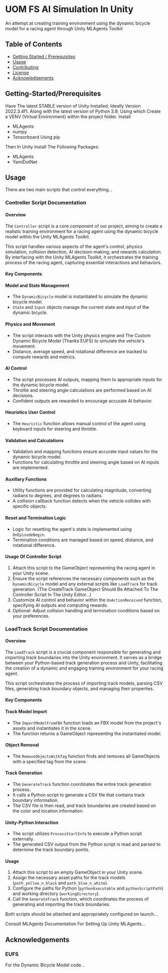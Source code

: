 
# UOM FS AI Simulation In Unity

An attempt at creating training environment using the dynamic bicycle model for a racing agent through Unity MLAgents Toolkit

## Table of Contents

- [Getting Started / Prerequisites](#getting-started/prerequisites) 
- [Usage](#usage)
- [Contributing](#contributing)
- [License](#license)
- [Acknowledgements](#acknowledgements)

## Getting-Started/Prerequisites

Have The latest STABLE version of Unity Installed; Ideally Version 2022.3.4f1. Along with the latest version of Python 3.8; Using which Create a VENV (Virtual Environment) within the project folder. Install 
- MLAgents
- numpy
- Tensorboard
Using pip

Then In Unity Install The Following Packages:
- MLAgents
- YamlDotNet



## Usage

There are two main scripts that control everything...
### Controller Script Documentation
#### Overview
The `Controller` script is a core component of our project, aiming to create a realistic training environment for a racing agent using the dynamic bicycle model within the Unity MLAgents Toolkit.

This script handles various aspects of the agent's control, physics simulation, collision detection, AI decision-making, and rewards calculation. By interfacing with the Unity MLAgents Toolkit, it orchestrates the training process of the racing agent, capturing essential interactions and behaviors.
#### Key Components
#### Model and State Management
- The `DynamicBicycle` model is instantiated to simulate the dynamic bicycle model.
- `State` and `Input` objects manage the current state and input of the dynamic bicycle.

#### Physics and Movement
- The script interacts with the Unity physics engine and The Custom Dynamic Bicycle Model (Thanks EUFS) to simulate the vehicle's movement.
- Distance, average speed, and rotational difference are tracked to compute rewards and metrics.

#### AI Control
- The script processes AI outputs, mapping them to appropriate inputs for the dynamic bicycle model.
- Throttle and steering angle calculations are performed based on AI decisions.
- Confident outputs are rewarded to encourage accurate AI behavior.

#### Heuristics User Control
- The `Heuristic` function allows manual control of the agent using keyboard inputs for steering and throttle.

#### Validation and Calculations
- Validation and mapping functions ensure accurate input values for the dynamic bicycle model.
- Functions for calculating throttle and steering angle based on AI inputs are implemented.

#### Auxillary Functions
- Utility functions are provided for calculating magnitude, converting radians to degrees, and degrees to radians.
- A collision callback function detects when the vehicle collides with specific objects.

#### Reset and Termination Logic
- Logic for resetting the agent's state is implemented using `OnEpisodeBegin`.
- Termination conditions are managed based on speed, distance, and rotational difference.

#### Usage Of Controller Script
1. Attach this script to the GameObject representing the racing agent in your Unity scene.
2. Ensure the script references the necessary components such as the `DynamicBicycle` model and any external scripts like `LoadTrack` for track generation. (The CreateTrack GameObject Should Be Attached To The Controller Script In The Unity Editor...)
3. Customize AI control and behavior within the `OnActionReceived` function, specifying AI outputs and computing rewards.
4. Optional: Adjust collision handling and termination conditions based on your preferences.



### LoadTrack Script Documentation
#### Overview
The `LoadTrack` script is a crucial component responsible for generating and importing track boundaries into the Unity environment. It serves as a bridge between your Python-based track generation process and Unity, facilitating the creation of a dynamic and engaging training environment for your racing agent.

This script orchestrates the process of importing track models, parsing CSV files, generating track boundary objects, and managing their properties.

#### Key Components
#### Track Model Import
- The `ImportModelFromFBX` function loads an FBX model from the project's assets and instantiates it in the scene.
- The function returns a GameObject representing the instantiated model.

#### Object Removal
- The `RemoveObjectsWithTag` function finds and removes all GameObjects with a specified tag from the scene.

#### Track Generation
- The `GenerateTrack` function coordinates the entire track generation process.
- It calls a Python script to generate a CSV file that contains track boundary information.
- The CSV file is then read, and track boundaries are created based on the color and location information.

#### Unity-Python Interaction
- The script utilizes `ProcessStartInfo` to execute a Python script externally.
- The generated CSV output from the Python script is read and parsed to determine the track boundary points.
#### Usage
1. Attach this script to an empty GameObject in your Unity scene.
2. Assign the necessary asset paths for the track models (`path_yellow_n_black` and `path_blue_n_white`).
3. Configure the paths for Python (`pythonExecutable` and `pythonScriptPath`) and working directory (`workingDirectory`).
4. Call the `GenerateTrack` function, which coordinates the process of generating and importing the track boundaries.


Both scripts should be attached and appropriately configured on launch...



Consult MLAgents Documentation For Setting Up Unity MLAgents...


## Acknowledgements

### EUFS
For the Dynamic Bicycle Model code...
